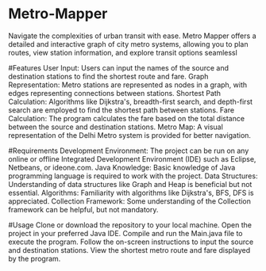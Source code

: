 # Metro-Mapper
Navigate the complexities of urban transit with ease. Metro Mapper offers a detailed and interactive graph of city metro systems, allowing you to plan routes, view station information, and explore transit options seamlessl

#Features
User Input: Users can input the names of the source and destination stations to find the shortest route and fare.
Graph Representation: Metro stations are represented as nodes in a graph, with edges representing connections between stations.
Shortest Path Calculation: Algorithms like Dijkstra's, breadth-first search, and depth-first search are employed to find the shortest path between stations.
Fare Calculation: The program calculates the fare based on the total distance between the source and destination stations.
Metro Map: A visual representation of the Delhi Metro system is provided for better navigation.

#Requirements
Development Environment: The project can be run on any online or offline Integrated Development Environment (IDE) such as Eclipse, Netbeans, or ideone.com.
Java Knowledge: Basic knowledge of Java programming language is required to work with the project.
Data Structures: Understanding of data structures like Graph and Heap is beneficial but not essential.
Algorithms: Familiarity with algorithms like Dijkstra's, BFS, DFS is appreciated.
Collection Framework: Some understanding of the Collection framework can be helpful, but not mandatory.

#Usage
Clone or download the repository to your local machine.
Open the project in your preferred Java IDE.
Compile and run the Main.java file to execute the program.
Follow the on-screen instructions to input the source and destination stations.
View the shortest metro route and fare displayed by the program.
